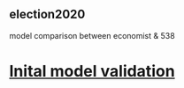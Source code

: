 ## election2020

model comparison between economist & 538


# [Inital model validation](https://harrisonritz.github.io/election2020/compare_models)
